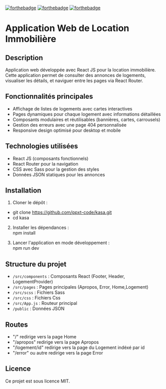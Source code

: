 [![forthebadge](https://forthebadge.com/images/badges/made-with-javascript.svg)](https://forthebadge.com)
[![forthebadge](https://forthebadge.com/images/badges/made-with-css.svg)](https://forthebadge.com)
[![forthebadge](https://forthebadge.com/images/badges/made-with-react.svg)](https://forthebadge.com)

# Application Web de Location Immobilière

## Description
Application web développée avec React JS pour la location immobilière.  
Cette application permet de consulter des annonces de logements, visualiser les détails, et naviguer entre les pages via React Router.

## Fonctionnalités principales
- Affichage de listes de logements avec cartes interactives 
- Pages dynamiques pour chaque logement avec informations détaillées  
- Composants modulaires et réutilisables (bannières, cartes, carrousels)  
- Gestion des erreurs avec une page 404 personnalisée  
- Responsive design optimisé pour desktop et mobile

## Technologies utilisées
- React JS (composants fonctionnels)  
- React Router pour la navigation  
- CSS avec Sass pour la gestion des styles  
- Données JSON statiques pour les annonces 

## Installation
1. Cloner le dépôt :  
- git clone https://github.com/ppxt-code/kasa.git
- cd kasa

2. Installer les dépendances :  
npm install

3. Lancer l'application en mode développement :  
npm run dev

## Structure du projet
- `/src/components` : Composants React (Footer, Header, LogementProvider)  
- `/src/pages` : Pages principales (Apropos, Error, Home,Logement) 
- `/src/scss` : Fichiers Sass  
- `/src/css` : Fichiers Css 
- `/src/App.js` : Routeur principal  
- `/public` : Données JSON   

## Routes 
- "/"                 redirige vers la page Home
- "/apropos"          redirige vers la page Apropos
- "/logement/id"      redirige vers la page du Logement indéxé par id
- "/error" ou autre   redirige vers la page Error

## Licence
Ce projet est sous licence MIT.